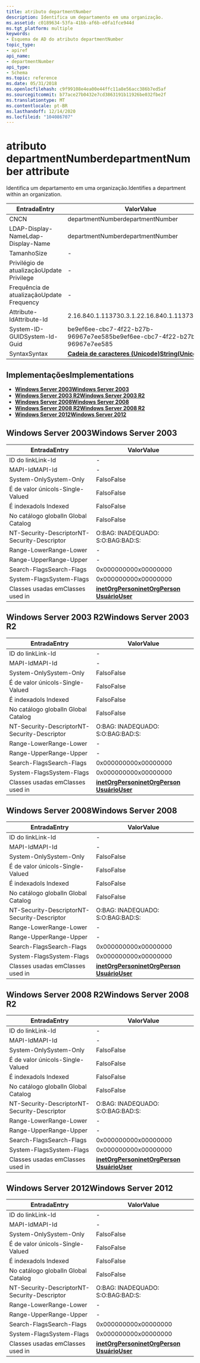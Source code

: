 ```yaml
---
title: atributo departmentNumber
description: Identifica um departamento em uma organização.
ms.assetid: c0189634-53fa-41bb-af6b-e0fa1fce944d
ms.tgt_platform: multiple
keywords:
- Esquema de AD do atributo departmentNumber
topic_type:
- apiref
api_name:
- departmentNumber
api_type:
- Schema
ms.topic: reference
ms.date: 05/31/2018
ms.openlocfilehash: c9f99108e4ea00e44ffc11a8e56acc386b7ed5af
ms.sourcegitcommit: b77ace27b0432e7cd3863191b11926be032fbe2f
ms.translationtype: MT
ms.contentlocale: pt-BR
ms.lasthandoff: 12/14/2020
ms.locfileid: "104086707"
---
```

# <a name="departmentnumber-attribute"></a><span data-ttu-id="54c2a-104">atributo departmentNumber</span><span class="sxs-lookup"><span data-stu-id="54c2a-104">departmentNumber attribute</span></span>

<span data-ttu-id="54c2a-105">Identifica um departamento em uma organização.</span><span class="sxs-lookup"><span data-stu-id="54c2a-105">Identifies a department within an organization.</span></span>



| <span data-ttu-id="54c2a-106">Entrada</span><span class="sxs-lookup"><span data-stu-id="54c2a-106">Entry</span></span> | <span data-ttu-id="54c2a-107">Valor</span><span class="sxs-lookup"><span data-stu-id="54c2a-107">Value</span></span> |
|-------------------|---------------------------------------------|
| <span data-ttu-id="54c2a-108">CN</span><span class="sxs-lookup"><span data-stu-id="54c2a-108">CN</span></span>                | <span data-ttu-id="54c2a-109">departmentNumber</span><span class="sxs-lookup"><span data-stu-id="54c2a-109">departmentNumber</span></span>                            |
| <span data-ttu-id="54c2a-110">LDAP-Display-Name</span><span class="sxs-lookup"><span data-stu-id="54c2a-110">Ldap-Display-Name</span></span> | <span data-ttu-id="54c2a-111">departmentNumber</span><span class="sxs-lookup"><span data-stu-id="54c2a-111">departmentNumber</span></span>                            |
| <span data-ttu-id="54c2a-112">Tamanho</span><span class="sxs-lookup"><span data-stu-id="54c2a-112">Size</span></span>              | \-                                          |
| <span data-ttu-id="54c2a-113">Privilégio de atualização</span><span class="sxs-lookup"><span data-stu-id="54c2a-113">Update Privilege</span></span>  | \-                                          |
| <span data-ttu-id="54c2a-114">Frequência de atualização</span><span class="sxs-lookup"><span data-stu-id="54c2a-114">Update Frequency</span></span>  | \-                                          |
| <span data-ttu-id="54c2a-115">Attribute-Id</span><span class="sxs-lookup"><span data-stu-id="54c2a-115">Attribute-Id</span></span>      | <span data-ttu-id="54c2a-116">2.16.840.1.113730.3.1.2</span><span class="sxs-lookup"><span data-stu-id="54c2a-116">2.16.840.1.113730.3.1.2</span></span>                     |
| <span data-ttu-id="54c2a-117">System-ID-GUID</span><span class="sxs-lookup"><span data-stu-id="54c2a-117">System-Id-Guid</span></span>    | <span data-ttu-id="54c2a-118">be9ef6ee-cbc7-4f22-b27b-96967e7ee585</span><span class="sxs-lookup"><span data-stu-id="54c2a-118">be9ef6ee-cbc7-4f22-b27b-96967e7ee585</span></span>        |
| <span data-ttu-id="54c2a-119">Syntax</span><span class="sxs-lookup"><span data-stu-id="54c2a-119">Syntax</span></span>            | [<span data-ttu-id="54c2a-120">**Cadeia de caracteres (Unicode)**</span><span class="sxs-lookup"><span data-stu-id="54c2a-120">**String(Unicode)**</span></span>](s-string-unicode.md) |



## <a name="implementations"></a><span data-ttu-id="54c2a-121">Implementações</span><span class="sxs-lookup"><span data-stu-id="54c2a-121">Implementations</span></span>

-   [<span data-ttu-id="54c2a-122">**Windows Server 2003**</span><span class="sxs-lookup"><span data-stu-id="54c2a-122">**Windows Server 2003**</span></span>](#windows-server-2003)
-   [<span data-ttu-id="54c2a-123">**Windows Server 2003 R2**</span><span class="sxs-lookup"><span data-stu-id="54c2a-123">**Windows Server 2003 R2**</span></span>](#windows-server-2003-r2)
-   [<span data-ttu-id="54c2a-124">**Windows Server 2008**</span><span class="sxs-lookup"><span data-stu-id="54c2a-124">**Windows Server 2008**</span></span>](#windows-server-2008)
-   [<span data-ttu-id="54c2a-125">**Windows Server 2008 R2**</span><span class="sxs-lookup"><span data-stu-id="54c2a-125">**Windows Server 2008 R2**</span></span>](#windows-server-2008-r2)
-   [<span data-ttu-id="54c2a-126">**Windows Server 2012**</span><span class="sxs-lookup"><span data-stu-id="54c2a-126">**Windows Server 2012**</span></span>](#windows-server-2012)

## <a name="windows-server-2003"></a><span data-ttu-id="54c2a-127">Windows Server 2003</span><span class="sxs-lookup"><span data-stu-id="54c2a-127">Windows Server 2003</span></span>



| <span data-ttu-id="54c2a-128">Entrada</span><span class="sxs-lookup"><span data-stu-id="54c2a-128">Entry</span></span> | <span data-ttu-id="54c2a-129">Valor</span><span class="sxs-lookup"><span data-stu-id="54c2a-129">Value</span></span> |
|------------------------|---------------------------------------------------------------------------------------|
| <span data-ttu-id="54c2a-130">ID do link</span><span class="sxs-lookup"><span data-stu-id="54c2a-130">Link-Id</span></span>                | \-                                                                                    |
| <span data-ttu-id="54c2a-131">MAPI-Id</span><span class="sxs-lookup"><span data-stu-id="54c2a-131">MAPI-Id</span></span>                | \-                                                                                    |
| <span data-ttu-id="54c2a-132">System-Only</span><span class="sxs-lookup"><span data-stu-id="54c2a-132">System-Only</span></span>            | <span data-ttu-id="54c2a-133">Falso</span><span class="sxs-lookup"><span data-stu-id="54c2a-133">False</span></span>                                                                                 |
| <span data-ttu-id="54c2a-134">É de valor único</span><span class="sxs-lookup"><span data-stu-id="54c2a-134">Is-Single-Valued</span></span>       | <span data-ttu-id="54c2a-135">Falso</span><span class="sxs-lookup"><span data-stu-id="54c2a-135">False</span></span>                                                                                 |
| <span data-ttu-id="54c2a-136">É indexado</span><span class="sxs-lookup"><span data-stu-id="54c2a-136">Is Indexed</span></span>             | <span data-ttu-id="54c2a-137">Falso</span><span class="sxs-lookup"><span data-stu-id="54c2a-137">False</span></span>                                                                                 |
| <span data-ttu-id="54c2a-138">No catálogo global</span><span class="sxs-lookup"><span data-stu-id="54c2a-138">In Global Catalog</span></span>      | <span data-ttu-id="54c2a-139">Falso</span><span class="sxs-lookup"><span data-stu-id="54c2a-139">False</span></span>                                                                                 |
| <span data-ttu-id="54c2a-140">NT-Security-Descriptor</span><span class="sxs-lookup"><span data-stu-id="54c2a-140">NT-Security-Descriptor</span></span> | <span data-ttu-id="54c2a-141">O:BAG: INADEQUADO: S:</span><span class="sxs-lookup"><span data-stu-id="54c2a-141">O:BAG:BAD:S:</span></span>                                                                          |
| <span data-ttu-id="54c2a-142">Range-Lower</span><span class="sxs-lookup"><span data-stu-id="54c2a-142">Range-Lower</span></span>            | \-                                                                                    |
| <span data-ttu-id="54c2a-143">Range-Upper</span><span class="sxs-lookup"><span data-stu-id="54c2a-143">Range-Upper</span></span>            | \-                                                                                    |
| <span data-ttu-id="54c2a-144">Search-Flags</span><span class="sxs-lookup"><span data-stu-id="54c2a-144">Search-Flags</span></span>           | <span data-ttu-id="54c2a-145">0x00000000</span><span class="sxs-lookup"><span data-stu-id="54c2a-145">0x00000000</span></span>                                                                            |
| <span data-ttu-id="54c2a-146">System-Flags</span><span class="sxs-lookup"><span data-stu-id="54c2a-146">System-Flags</span></span>           | <span data-ttu-id="54c2a-147">0x00000000</span><span class="sxs-lookup"><span data-stu-id="54c2a-147">0x00000000</span></span>                                                                            |
| <span data-ttu-id="54c2a-148">Classes usadas em</span><span class="sxs-lookup"><span data-stu-id="54c2a-148">Classes used in</span></span>        | [<span data-ttu-id="54c2a-149">**inetOrgPerson**</span><span class="sxs-lookup"><span data-stu-id="54c2a-149">**inetOrgPerson**</span></span>](c-inetorgperson.md)<br/> [<span data-ttu-id="54c2a-150">**Usuário**</span><span class="sxs-lookup"><span data-stu-id="54c2a-150">**User**</span></span>](c-user.md)<br/> |



## <a name="windows-server-2003-r2"></a><span data-ttu-id="54c2a-151">Windows Server 2003 R2</span><span class="sxs-lookup"><span data-stu-id="54c2a-151">Windows Server 2003 R2</span></span>



| <span data-ttu-id="54c2a-152">Entrada</span><span class="sxs-lookup"><span data-stu-id="54c2a-152">Entry</span></span> | <span data-ttu-id="54c2a-153">Valor</span><span class="sxs-lookup"><span data-stu-id="54c2a-153">Value</span></span> |
|------------------------|---------------------------------------------------------------------------------------|
| <span data-ttu-id="54c2a-154">ID do link</span><span class="sxs-lookup"><span data-stu-id="54c2a-154">Link-Id</span></span>                | \-                                                                                    |
| <span data-ttu-id="54c2a-155">MAPI-Id</span><span class="sxs-lookup"><span data-stu-id="54c2a-155">MAPI-Id</span></span>                | \-                                                                                    |
| <span data-ttu-id="54c2a-156">System-Only</span><span class="sxs-lookup"><span data-stu-id="54c2a-156">System-Only</span></span>            | <span data-ttu-id="54c2a-157">Falso</span><span class="sxs-lookup"><span data-stu-id="54c2a-157">False</span></span>                                                                                 |
| <span data-ttu-id="54c2a-158">É de valor único</span><span class="sxs-lookup"><span data-stu-id="54c2a-158">Is-Single-Valued</span></span>       | <span data-ttu-id="54c2a-159">Falso</span><span class="sxs-lookup"><span data-stu-id="54c2a-159">False</span></span>                                                                                 |
| <span data-ttu-id="54c2a-160">É indexado</span><span class="sxs-lookup"><span data-stu-id="54c2a-160">Is Indexed</span></span>             | <span data-ttu-id="54c2a-161">Falso</span><span class="sxs-lookup"><span data-stu-id="54c2a-161">False</span></span>                                                                                 |
| <span data-ttu-id="54c2a-162">No catálogo global</span><span class="sxs-lookup"><span data-stu-id="54c2a-162">In Global Catalog</span></span>      | <span data-ttu-id="54c2a-163">Falso</span><span class="sxs-lookup"><span data-stu-id="54c2a-163">False</span></span>                                                                                 |
| <span data-ttu-id="54c2a-164">NT-Security-Descriptor</span><span class="sxs-lookup"><span data-stu-id="54c2a-164">NT-Security-Descriptor</span></span> | <span data-ttu-id="54c2a-165">O:BAG: INADEQUADO: S:</span><span class="sxs-lookup"><span data-stu-id="54c2a-165">O:BAG:BAD:S:</span></span>                                                                          |
| <span data-ttu-id="54c2a-166">Range-Lower</span><span class="sxs-lookup"><span data-stu-id="54c2a-166">Range-Lower</span></span>            | \-                                                                                    |
| <span data-ttu-id="54c2a-167">Range-Upper</span><span class="sxs-lookup"><span data-stu-id="54c2a-167">Range-Upper</span></span>            | \-                                                                                    |
| <span data-ttu-id="54c2a-168">Search-Flags</span><span class="sxs-lookup"><span data-stu-id="54c2a-168">Search-Flags</span></span>           | <span data-ttu-id="54c2a-169">0x00000000</span><span class="sxs-lookup"><span data-stu-id="54c2a-169">0x00000000</span></span>                                                                            |
| <span data-ttu-id="54c2a-170">System-Flags</span><span class="sxs-lookup"><span data-stu-id="54c2a-170">System-Flags</span></span>           | <span data-ttu-id="54c2a-171">0x00000000</span><span class="sxs-lookup"><span data-stu-id="54c2a-171">0x00000000</span></span>                                                                            |
| <span data-ttu-id="54c2a-172">Classes usadas em</span><span class="sxs-lookup"><span data-stu-id="54c2a-172">Classes used in</span></span>        | [<span data-ttu-id="54c2a-173">**inetOrgPerson**</span><span class="sxs-lookup"><span data-stu-id="54c2a-173">**inetOrgPerson**</span></span>](c-inetorgperson.md)<br/> [<span data-ttu-id="54c2a-174">**Usuário**</span><span class="sxs-lookup"><span data-stu-id="54c2a-174">**User**</span></span>](c-user.md)<br/> |



## <a name="windows-server-2008"></a><span data-ttu-id="54c2a-175">Windows Server 2008</span><span class="sxs-lookup"><span data-stu-id="54c2a-175">Windows Server 2008</span></span>



| <span data-ttu-id="54c2a-176">Entrada</span><span class="sxs-lookup"><span data-stu-id="54c2a-176">Entry</span></span> | <span data-ttu-id="54c2a-177">Valor</span><span class="sxs-lookup"><span data-stu-id="54c2a-177">Value</span></span> |
|------------------------|---------------------------------------------------------------------------------------|
| <span data-ttu-id="54c2a-178">ID do link</span><span class="sxs-lookup"><span data-stu-id="54c2a-178">Link-Id</span></span>                | \-                                                                                    |
| <span data-ttu-id="54c2a-179">MAPI-Id</span><span class="sxs-lookup"><span data-stu-id="54c2a-179">MAPI-Id</span></span>                | \-                                                                                    |
| <span data-ttu-id="54c2a-180">System-Only</span><span class="sxs-lookup"><span data-stu-id="54c2a-180">System-Only</span></span>            | <span data-ttu-id="54c2a-181">Falso</span><span class="sxs-lookup"><span data-stu-id="54c2a-181">False</span></span>                                                                                 |
| <span data-ttu-id="54c2a-182">É de valor único</span><span class="sxs-lookup"><span data-stu-id="54c2a-182">Is-Single-Valued</span></span>       | <span data-ttu-id="54c2a-183">Falso</span><span class="sxs-lookup"><span data-stu-id="54c2a-183">False</span></span>                                                                                 |
| <span data-ttu-id="54c2a-184">É indexado</span><span class="sxs-lookup"><span data-stu-id="54c2a-184">Is Indexed</span></span>             | <span data-ttu-id="54c2a-185">Falso</span><span class="sxs-lookup"><span data-stu-id="54c2a-185">False</span></span>                                                                                 |
| <span data-ttu-id="54c2a-186">No catálogo global</span><span class="sxs-lookup"><span data-stu-id="54c2a-186">In Global Catalog</span></span>      | <span data-ttu-id="54c2a-187">Falso</span><span class="sxs-lookup"><span data-stu-id="54c2a-187">False</span></span>                                                                                 |
| <span data-ttu-id="54c2a-188">NT-Security-Descriptor</span><span class="sxs-lookup"><span data-stu-id="54c2a-188">NT-Security-Descriptor</span></span> | <span data-ttu-id="54c2a-189">O:BAG: INADEQUADO: S:</span><span class="sxs-lookup"><span data-stu-id="54c2a-189">O:BAG:BAD:S:</span></span>                                                                          |
| <span data-ttu-id="54c2a-190">Range-Lower</span><span class="sxs-lookup"><span data-stu-id="54c2a-190">Range-Lower</span></span>            | \-                                                                                    |
| <span data-ttu-id="54c2a-191">Range-Upper</span><span class="sxs-lookup"><span data-stu-id="54c2a-191">Range-Upper</span></span>            | \-                                                                                    |
| <span data-ttu-id="54c2a-192">Search-Flags</span><span class="sxs-lookup"><span data-stu-id="54c2a-192">Search-Flags</span></span>           | <span data-ttu-id="54c2a-193">0x00000000</span><span class="sxs-lookup"><span data-stu-id="54c2a-193">0x00000000</span></span>                                                                            |
| <span data-ttu-id="54c2a-194">System-Flags</span><span class="sxs-lookup"><span data-stu-id="54c2a-194">System-Flags</span></span>           | <span data-ttu-id="54c2a-195">0x00000000</span><span class="sxs-lookup"><span data-stu-id="54c2a-195">0x00000000</span></span>                                                                            |
| <span data-ttu-id="54c2a-196">Classes usadas em</span><span class="sxs-lookup"><span data-stu-id="54c2a-196">Classes used in</span></span>        | [<span data-ttu-id="54c2a-197">**inetOrgPerson**</span><span class="sxs-lookup"><span data-stu-id="54c2a-197">**inetOrgPerson**</span></span>](c-inetorgperson.md)<br/> [<span data-ttu-id="54c2a-198">**Usuário**</span><span class="sxs-lookup"><span data-stu-id="54c2a-198">**User**</span></span>](c-user.md)<br/> |



## <a name="windows-server-2008-r2"></a><span data-ttu-id="54c2a-199">Windows Server 2008 R2</span><span class="sxs-lookup"><span data-stu-id="54c2a-199">Windows Server 2008 R2</span></span>



| <span data-ttu-id="54c2a-200">Entrada</span><span class="sxs-lookup"><span data-stu-id="54c2a-200">Entry</span></span> | <span data-ttu-id="54c2a-201">Valor</span><span class="sxs-lookup"><span data-stu-id="54c2a-201">Value</span></span> |
|------------------------|---------------------------------------------------------------------------------------|
| <span data-ttu-id="54c2a-202">ID do link</span><span class="sxs-lookup"><span data-stu-id="54c2a-202">Link-Id</span></span>                | \-                                                                                    |
| <span data-ttu-id="54c2a-203">MAPI-Id</span><span class="sxs-lookup"><span data-stu-id="54c2a-203">MAPI-Id</span></span>                | \-                                                                                    |
| <span data-ttu-id="54c2a-204">System-Only</span><span class="sxs-lookup"><span data-stu-id="54c2a-204">System-Only</span></span>            | <span data-ttu-id="54c2a-205">Falso</span><span class="sxs-lookup"><span data-stu-id="54c2a-205">False</span></span>                                                                                 |
| <span data-ttu-id="54c2a-206">É de valor único</span><span class="sxs-lookup"><span data-stu-id="54c2a-206">Is-Single-Valued</span></span>       | <span data-ttu-id="54c2a-207">Falso</span><span class="sxs-lookup"><span data-stu-id="54c2a-207">False</span></span>                                                                                 |
| <span data-ttu-id="54c2a-208">É indexado</span><span class="sxs-lookup"><span data-stu-id="54c2a-208">Is Indexed</span></span>             | <span data-ttu-id="54c2a-209">Falso</span><span class="sxs-lookup"><span data-stu-id="54c2a-209">False</span></span>                                                                                 |
| <span data-ttu-id="54c2a-210">No catálogo global</span><span class="sxs-lookup"><span data-stu-id="54c2a-210">In Global Catalog</span></span>      | <span data-ttu-id="54c2a-211">Falso</span><span class="sxs-lookup"><span data-stu-id="54c2a-211">False</span></span>                                                                                 |
| <span data-ttu-id="54c2a-212">NT-Security-Descriptor</span><span class="sxs-lookup"><span data-stu-id="54c2a-212">NT-Security-Descriptor</span></span> | <span data-ttu-id="54c2a-213">O:BAG: INADEQUADO: S:</span><span class="sxs-lookup"><span data-stu-id="54c2a-213">O:BAG:BAD:S:</span></span>                                                                          |
| <span data-ttu-id="54c2a-214">Range-Lower</span><span class="sxs-lookup"><span data-stu-id="54c2a-214">Range-Lower</span></span>            | \-                                                                                    |
| <span data-ttu-id="54c2a-215">Range-Upper</span><span class="sxs-lookup"><span data-stu-id="54c2a-215">Range-Upper</span></span>            | \-                                                                                    |
| <span data-ttu-id="54c2a-216">Search-Flags</span><span class="sxs-lookup"><span data-stu-id="54c2a-216">Search-Flags</span></span>           | <span data-ttu-id="54c2a-217">0x00000000</span><span class="sxs-lookup"><span data-stu-id="54c2a-217">0x00000000</span></span>                                                                            |
| <span data-ttu-id="54c2a-218">System-Flags</span><span class="sxs-lookup"><span data-stu-id="54c2a-218">System-Flags</span></span>           | <span data-ttu-id="54c2a-219">0x00000000</span><span class="sxs-lookup"><span data-stu-id="54c2a-219">0x00000000</span></span>                                                                            |
| <span data-ttu-id="54c2a-220">Classes usadas em</span><span class="sxs-lookup"><span data-stu-id="54c2a-220">Classes used in</span></span>        | [<span data-ttu-id="54c2a-221">**inetOrgPerson**</span><span class="sxs-lookup"><span data-stu-id="54c2a-221">**inetOrgPerson**</span></span>](c-inetorgperson.md)<br/> [<span data-ttu-id="54c2a-222">**Usuário**</span><span class="sxs-lookup"><span data-stu-id="54c2a-222">**User**</span></span>](c-user.md)<br/> |



## <a name="windows-server-2012"></a><span data-ttu-id="54c2a-223">Windows Server 2012</span><span class="sxs-lookup"><span data-stu-id="54c2a-223">Windows Server 2012</span></span>



| <span data-ttu-id="54c2a-224">Entrada</span><span class="sxs-lookup"><span data-stu-id="54c2a-224">Entry</span></span> | <span data-ttu-id="54c2a-225">Valor</span><span class="sxs-lookup"><span data-stu-id="54c2a-225">Value</span></span> |
|------------------------|---------------------------------------------------------------------------------------|
| <span data-ttu-id="54c2a-226">ID do link</span><span class="sxs-lookup"><span data-stu-id="54c2a-226">Link-Id</span></span>                | \-                                                                                    |
| <span data-ttu-id="54c2a-227">MAPI-Id</span><span class="sxs-lookup"><span data-stu-id="54c2a-227">MAPI-Id</span></span>                | \-                                                                                    |
| <span data-ttu-id="54c2a-228">System-Only</span><span class="sxs-lookup"><span data-stu-id="54c2a-228">System-Only</span></span>            | <span data-ttu-id="54c2a-229">Falso</span><span class="sxs-lookup"><span data-stu-id="54c2a-229">False</span></span>                                                                                 |
| <span data-ttu-id="54c2a-230">É de valor único</span><span class="sxs-lookup"><span data-stu-id="54c2a-230">Is-Single-Valued</span></span>       | <span data-ttu-id="54c2a-231">Falso</span><span class="sxs-lookup"><span data-stu-id="54c2a-231">False</span></span>                                                                                 |
| <span data-ttu-id="54c2a-232">É indexado</span><span class="sxs-lookup"><span data-stu-id="54c2a-232">Is Indexed</span></span>             | <span data-ttu-id="54c2a-233">Falso</span><span class="sxs-lookup"><span data-stu-id="54c2a-233">False</span></span>                                                                                 |
| <span data-ttu-id="54c2a-234">No catálogo global</span><span class="sxs-lookup"><span data-stu-id="54c2a-234">In Global Catalog</span></span>      | <span data-ttu-id="54c2a-235">Falso</span><span class="sxs-lookup"><span data-stu-id="54c2a-235">False</span></span>                                                                                 |
| <span data-ttu-id="54c2a-236">NT-Security-Descriptor</span><span class="sxs-lookup"><span data-stu-id="54c2a-236">NT-Security-Descriptor</span></span> | <span data-ttu-id="54c2a-237">O:BAG: INADEQUADO: S:</span><span class="sxs-lookup"><span data-stu-id="54c2a-237">O:BAG:BAD:S:</span></span>                                                                          |
| <span data-ttu-id="54c2a-238">Range-Lower</span><span class="sxs-lookup"><span data-stu-id="54c2a-238">Range-Lower</span></span>            | \-                                                                                    |
| <span data-ttu-id="54c2a-239">Range-Upper</span><span class="sxs-lookup"><span data-stu-id="54c2a-239">Range-Upper</span></span>            | \-                                                                                    |
| <span data-ttu-id="54c2a-240">Search-Flags</span><span class="sxs-lookup"><span data-stu-id="54c2a-240">Search-Flags</span></span>           | <span data-ttu-id="54c2a-241">0x00000000</span><span class="sxs-lookup"><span data-stu-id="54c2a-241">0x00000000</span></span>                                                                            |
| <span data-ttu-id="54c2a-242">System-Flags</span><span class="sxs-lookup"><span data-stu-id="54c2a-242">System-Flags</span></span>           | <span data-ttu-id="54c2a-243">0x00000000</span><span class="sxs-lookup"><span data-stu-id="54c2a-243">0x00000000</span></span>                                                                            |
| <span data-ttu-id="54c2a-244">Classes usadas em</span><span class="sxs-lookup"><span data-stu-id="54c2a-244">Classes used in</span></span>        | [<span data-ttu-id="54c2a-245">**inetOrgPerson**</span><span class="sxs-lookup"><span data-stu-id="54c2a-245">**inetOrgPerson**</span></span>](c-inetorgperson.md)<br/> [<span data-ttu-id="54c2a-246">**Usuário**</span><span class="sxs-lookup"><span data-stu-id="54c2a-246">**User**</span></span>](c-user.md)<br/> |



 

 





